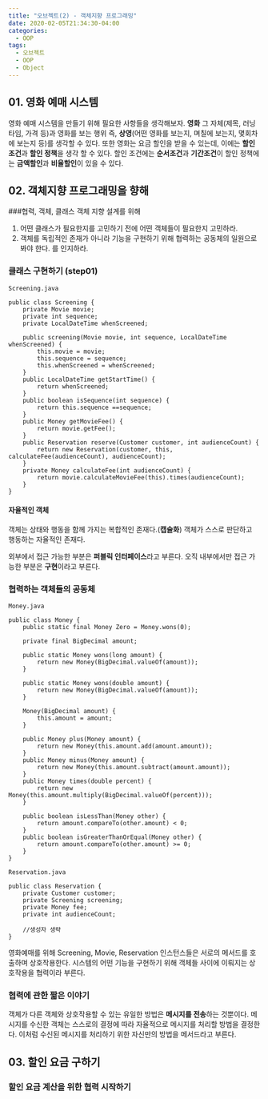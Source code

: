 ```yaml
---
title: "오브젝트(2) - 객체지향 프로그래밍"
date: 2020-02-05T21:34:30-04:00
categories:
  - OOP
tags:
  - 오브젝트
  - OOP
  - Object
---
```




## 01. 영화 예매 시스템

영화 예매 시스템을 만들기 위해 필요한 사항들을 생각해보자.
**영화** 그 자체(제목, 러닝타임, 가격 등)과 영화를 보는 행위 즉, **상영**(어떤 영화를 보는지, 며칠에 보는지, 몇회차에 보는지 등)를 생각할 수 있다.
또한 영화는 요금 할인을 받을 수 있는데, 이에는 **할인 조건**과 **할인 정책**을 생각 할 수 있다.
할인 조건에는 **순서조건**과 **기간조건**이
할인 정책에는 **금액할인**과 **비율할인**이 있을 수 있다.

## 02. 객체지향 프로그래밍을 향해
###협력, 객체, 클래스
객체 지향 설계를 위해
1. 어떤 클래스가 필요한지를 고민하기 전에 어떤 객체들이 필요한지 고민하라.
2. 객체를 독립적인 존재가 아니라 기능을 구현하기 위해 협력하는 공동체의 일원으로 봐야 한다.
를 인지하라.

### 클래스 구현하기 (step01)

```
Screening.java

public class Screening {
    private Movie movie;
    private int sequence;
    private LocalDateTime whenScreened;
    
    public screening(Movie movie, int sequence, LocalDateTime whenScreened) {
        this.movie = movie;
        this.sequence = sequence;
        this.whenScreened = whenScreened;
    }
    public LocalDateTime getStartTime() {
        return whenScreened;
    }
    public boolean isSequence(int sequence) {
        return this.sequence ==sequence;
    }
    public Money getMovieFee() {
        return movie.getFee();
    }
    public Reservation reserve(Customer customer, int audienceCount) {
        return new Reservation(customer, this, calculateFee(audienceCount), audienceCount);
    }
    private Money calculateFee(int audienceCount) {
        return movie.calculateMovieFee(this).times(audienceCount);
    }
}
```

#### 자율적인 객체
객체는 상태와 행동을 함께 가지는 복합적인 존재다.(**캡슐화**)
객체가 스스로 판단하고 행동하는 자율적인 존재다.

외부에서 접근 가능한 부분은 **퍼블릭 인터페이스**라고 부른다.
오직 내부에서만 접근 가능한 부분은 **구현**이라고 부른다.

### 협력하는 객체들의 공동체
```
Money.java

public class Money {
    public static final Money Zero = Money.wons(0);
    
    private final BigDecimal amount;
    
    public static Money wons(long amount) {
        return new Money(BigDecimal.valueOf(amount));
    }

    public static Money wons(double amount) {
        return new Money(BigDecimal.valueOf(amount));
    }
    
    Money(BigDecimal amount) {
        this.amount = amount;
    }
    
    public Money plus(Money amount) {
        return new Money(this.amount.add(amount.amount));
    }
    public Money minus(Money amount) {
        return new Money(this.amount.subtract(amount.amount));
    }
    public Money times(double percent) {
        return new Money(this.amount.multiply(BigDecimal.valueOf(percent)));
    }
    
    public boolean isLessThan(Money other) {
        return amount.compareTo(other.amount) < 0;
    }
    public boolean isGreaterThanOrEqual(Money other) {
        return amount.compareTo(other.amount) >= 0;
    }
}
```

```
Reservation.java

public class Reservation {
    private Customer customer;
    private Screening screening;
    private Money fee;
    private int audienceCount;
    
    //생성자 생략
}
```
영화예매를 위해 Screening, Movie, Reservation 인스턴스들은 서로의 메서드를 호출하며 상호작용한다.
시스템의 어떤 기능을 구현하기 위해 객체들 사이에 이뤄지는 상호작용을 협력이라 부른다.

### 협력에 관한 짧은 이야기
객체가 다른 객체와 상호작용할 수 있는 유일한 방법은 **메시지를 전송**하는 것뿐이다. 
메시지를 수신한 객체는 스스로의 결정에 따라 자율적으로 메시지를 처리할 방법을 결정한다.
이처럼 수신된 메시지를 처리하기 위한 자신만의 방법을 메서드라고 부른다.

## 03. 할인 요금 구하기
### 할인 요금 계산을 위한 협력 시작하기
